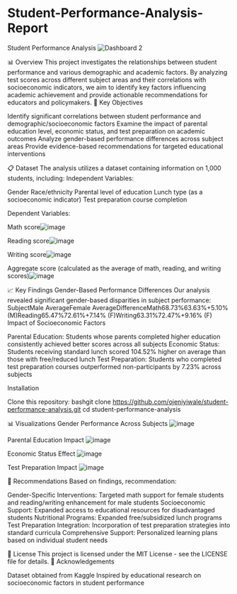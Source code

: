 # Student-Performance-Analysis-Report
Student Performance Analysis
![Dashboard 2](https://github.com/user-attachments/assets/8d8a29a2-92b8-4462-9241-8a836890eafd)

📊 Overview
This project investigates the relationships between student performance and various demographic and academic factors. By analyzing test scores across different subject areas and their correlations with socioeconomic indicators, we aim to identify key factors influencing academic achievement and provide actionable recommendations for educators and policymakers.
🎯 Key Objectives

Identify significant correlations between student performance and demographic/socioeconomic factors
Examine the impact of parental education level, economic status, and test preparation on academic outcomes
Analyze gender-based performance differences across subject areas
Provide evidence-based recommendations for targeted educational interventions

📋 Dataset
The analysis utilizes a dataset containing information on 1,000 students, including:
Independent Variables:

Gender
Race/ethnicity
Parental level of education
Lunch type (as a socioeconomic indicator)
Test preparation course completion

Dependent Variables:

Math score![image](https://github.com/user-attachments/assets/b9984d65-4872-4525-a48d-f272e656194c)

Reading score![image](https://github.com/user-attachments/assets/764ee099-2712-4d2e-87b1-7afc61957ee4)

Writing score![image](https://github.com/user-attachments/assets/25d54c64-7941-4258-b104-e22e58d5a456)

Aggregate score (calculated as the average of math, reading, and writing scores)![image](https://github.com/user-attachments/assets/c49229c6-8193-4875-aeb4-506688c35b97)


📈 Key Findings
Gender-Based Performance Differences
Our analysis revealed significant gender-based disparities in subject performance:
SubjectMale AverageFemale AverageDifferenceMath68.73%63.63%+5.10% (M)Reading65.47%72.61%+7.14% (F)Writing63.31%72.47%+9.16% (F)
Impact of Socioeconomic Factors

Parental Education: Students whose parents completed higher education consistently achieved better scores across all subjects
Economic Status: Students receiving standard lunch scored 104.52% higher on average than those with free/reduced lunch
Test Preparation: Students who completed test preparation courses outperformed non-participants by 7.23% across subjects

Installation

Clone this repository:
bashgit clone https://github.com/ojeniyiwale/student-performance-analysis.git
cd student-performance-analysis

📊 Visualizations
Gender Performance Across Subjects
![image](https://github.com/user-attachments/assets/d55f2fcf-3f07-40a3-afff-ecb7a85c63f1)

Parental Education Impact
![image](https://github.com/user-attachments/assets/9d48e4e6-d3aa-4276-ac7b-140845d6010f)

Economic Status Effect
![image](https://github.com/user-attachments/assets/7f617c6b-1d0f-4a26-89a5-c9023978bc81)

Test Preparation Impact
![image](https://github.com/user-attachments/assets/24f220e9-558b-4ad5-bda6-aa07c44f9144)

📝 Recommendations
Based on findings,  recommendation:

Gender-Specific Interventions: Targeted math support for female students and reading/writing enhancement for male students
Socioeconomic Support: Expanded access to educational resources for disadvantaged students
Nutritional Programs: Expanded free/subsidized lunch programs
Test Preparation Integration: Incorporation of test preparation strategies into standard curricula
Comprehensive Support: Personalized learning plans based on individual student needs

📄 License
This project is licensed under the MIT License - see the LICENSE file for details.
🤝 Acknowledgements

Dataset obtained from Kaggle
Inspired by educational research on socioeconomic factors in student performance
